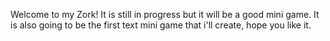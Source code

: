 Welcome to my Zork!
It is still in progress but it will be a good mini game. 
It is also going to be the first text mini game that i'll create, hope you like it.